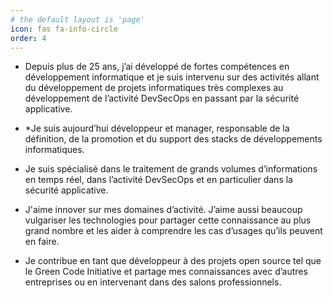 ```yaml
---
# the default layout is 'page'
icon: fas fa-info-circle
order: 4
---
```


* Depuis plus de 25 ans, j’ai développé de fortes compétences en développement informatique et je suis intervenu sur des activités allant du développement de projets informatiques très complexes au développement de l’activité DevSecOps en passant par la sécurité applicative.

* *Je suis aujourd’hui développeur et manager, responsable de la définition, de la promotion et du support des stacks de développements informatiques.

* Je suis spécialisé dans le traitement de grands volumes d’informations en temps réel, dans l’activité DevSecOps et en particulier dans la sécurité applicative.

* J'aime innover sur mes domaines d’activité. J’aime aussi beaucoup vulgariser les technologies pour partager cette connaissance au plus grand nombre et les aider à comprendre les cas d’usages qu’ils peuvent en faire.

* Je contribue en tant que développeur à des projets open source tel que le Green Code Initiative et partage mes connaissances avec d’autres entreprises ou en intervenant dans des salons professionnels.
